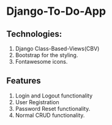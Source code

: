 # Django-To-Do-App
## Technologies:
1. Django Class-Based-Views(CBV)
2. Bootstrap for the styling.
3. Fontawesome icons.

## Features
1. Login and Logout functionality
2. User Registration
3. Password Reset functionality.
4. Normal CRUD functionality.
